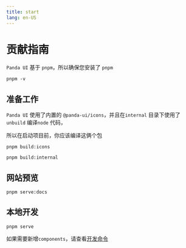 ```yaml
---
title: start
lang: en-US
---
```


# 贡献指南

`Panda UI` 基于 `pnpm`，所以确保您安装了 `pnpm`

```shell
pnpm -v
```

## 准备工作

`Panda UI` 使用了内置的 `@panda-ui/icons`，并且在`internal` 目录下使用了`unbuild` 编译`node` 代码，

所以在启动项目前，你应该编译这俩个包

```shell
pnpm build:icons

pnpm build:internal
```

## 网站预览

```shell
pnpm serve:docs
```

## 本地开发

```shell
pnpm serve
```

如果需要新增`components`，请查看[开发命令](/projects/panda-ui/contribute/server)
